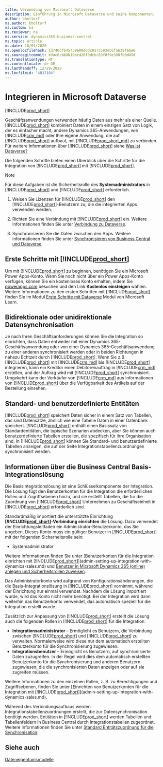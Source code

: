 ```yaml
---
title: Verwendung von Microsoft Dataverse
description: Einführung in Microsoft Dataverse und seine Komponenten.
author: bholtorf
ms.author: bholtorf
ms.custom: na
ms.reviewer: na
ms.service: dynamics365-business-central
ms.topic: article
ms.date: 10/01/2020
ms.openlocfilehash: 1d740cf645739e89dddc9173583eb5fa639f6be6
ms.sourcegitcommit: edac6cbb8b19ac426f8dcbc83f0f9e308fb0d45d
ms.translationtype: HT
ms.contentlocale: de-DE
ms.lasthandoff: 12/29/2020
ms.locfileid: "4817104"
---
```

# <a name="integrating-with-microsoft-dataverse"></a>Integrieren in Microsoft Dataverse
[!INCLUDE[prod_short](includes/cc_data_platform_banner.md)]

Geschäftsanwendungen verwenden häufig Daten aus mehr als einer Quelle. [!INCLUDE[prod_short](includes/cds_long_md.md)] kombiniert Daten in einem einzigen Satz von Logik, der es einfacher macht, andere Dynamics 365-Anwendungen, wie [!INCLUDE[crm_md](includes/crm_md.md)] oder Ihre eigene Anwendung, die auf [!INCLUDE[prod_short](includes/cds_long_md.md)] aufbaut, mit [!INCLUDE[prod_short_md](includes/prod_short.md)] zu verbinden. Für weitere Informationen über [!INCLUDE[prod_short](includes/cds_long_md.md)] siehe [Was ist Dataverse?](https://docs.microsoft.com/powerapps/maker/common-data-service/data-platform-intro)

Die folgenden Schritte bieten einen Überblick über die Schritte für die Integration von [!INCLUDE[prod_short](includes/cds_long_md.md)] mit [!INCLUDE[prod_short](includes/prod_short.md)].

> [!Note]  
> Für diese Aufgaben ist die Sicherheitsrolle des **Systemadministrators** in [!INCLUDE[prod_short](includes/cds_long_md.md)] und [!INCLUDE[prod_short](includes/prod_short.md)] erforderlich.  

1. Weisen Sie Lizenzen für [!INCLUDE[prod_short](includes/cds_long_md.md)] den [!INCLUDE[prod_short](includes/prod_short.md)]-Benutzern zu, die die integrierten Apps verwenden werden.

2. Richten Sie eine Verbindung mit [!INCLUDE[prod_short](includes/cds_long_md.md)] ein. Weitere Informationen finden Sie unter [Verbindung zu Dataverse](admin-how-to-set-up-a-dynamics-crm-connection.md).  

3. Synchronisieren Sie die Daten zwischen den Apps. Weitere Informationen finden Sie unter [Synchronisieren von Business Central und Dataverse](admin-synchronizing-business-central-and-sales.md). 

## <a name="getting-started-with-prod_short"></a>Erste Schritte mit [!INCLUDE[prod_short](includes/cds_long_md.md)]
Um mit [!INCLUDE[prod_short](includes/cds_long_md.md)] zu beginnen, benötigen Sie ein Microsoft Power Apps-Konto. Wenn Sie noch nicht über ein Power Apps-Konto verfügen, können Sie ein kostenloses Konto erhalten, indem Sie [powerapps.com](https://make.powerapps.com/?utm_source=padocs&utm_medium=linkinadoc&utm_campaign=referralsfromdoc) besuchen und den Link **Kostenlos einsteigen** wählen. Weitere Informationen zu den ersten Schritten mit [!INCLUDE[prod_short](includes/cds_long_md.md)] finden Sie im Modul [Erste Schritte mit Dataverse](https://docs.microsoft.com/learn/modules/get-started-with-powerapps-common-data-service/) Modul von Microsoft Learn.

## <a name="bi-directional-or-uni-directional-data-synchronization"></a>Bidirektionale oder unidirektionale Datensynchronisation
Je nach Ihren Geschäftsanforderungen können Sie die Integration so einrichten, dass Daten entweder mit einer Dynamics 365-Geschäftsanwendung oder von einer Dynamics 365-Geschäftsanwendung zu einer anderen synchronisiert werden oder in beiden Richtungen in nahezu Echtzeit durch [!INCLUDE[prod_short](includes/cds_long_md.md)]. Wenn Sie z.B. [!INCLUDE[prod_short](includes/prod_short.md)] mit [!INCLUDE[crm_md](includes/crm_md.md)] bis [!INCLUDE[prod_short](includes/cds_long_md.md)] integrieren, kann ein Kreditor einen Debitorenauftrag in [!INCLUDE[crm_md](includes/crm_md.md)] erstellen, und der Auftrag wird mit [!INCLUDE[prod_short](includes/prod_short.md)] synchronisiert. Umgekehrt kann der Verkäufer von [!INCLUDE[crm_md](includes/crm_md.md)] aus Informationen von [!INCLUDE[prod_short](includes/prod_short.md)] über die Verfügbarkeit des Artikels auf der Bestellung einsehen. 

## <a name="standard-and-custom-entities"></a>Standard- und benutzerdefinierte Entitäten
[!INCLUDE[prod_short](includes/cds_long_md.md)] speichert Daten sicher in einem Satz von Tabellen, das sind Datensätze, ähnlich wie eine Tabelle Daten in einer Datenbank speichert. [!INCLUDE[prod_short](includes/cds_long_md.md)] enthält einen Basissatz von Standardentitäten, die typische Szenarien abdecken, aber Sie können auch benutzerdefinierte Tabellen erstellen, die spezifisch für Ihre Organisation sind. In [!INCLUDE[prod_short](includes/prod_short.md)] können Sie Standard- und benutzerdefinierte Tabellen anzeigen, die auf der Seite Integrationstabellenzuordnungen synchronisiert werden.

## <a name="about-the-business-central-base-integration-solution"></a>Informationen über die Business Central Basis-Integrationslösung

Die Basisintegrationslösung ist eine Schlüsselkomponente der Integration. Die Lösung fügt den Benutzerkonten für die Integration die erforderlichen Rollen und Zugriffsebenen hinzu, und sie erstellt Tabellen, die für die Zuordnung von [!INCLUDE[prod_short](includes/prod_short.md)] Unternehmen zu Geschäftseinheit in [!INCLUDE[prod_short](includes/cds_long_md.md)] erforderlich sind. 

Standardmäßig importiert die unterstützte Einrichtung **[!INCLUDE[prod_short](includes/cds_long_md.md)]-Verbindung einrichten** die Lösung. Dazu verwendet der Einrichtungsleitfaden ein Administrator-Benutzerkonto, das Sie angeben. Dieses Konto muss ein gültiger Benutzer in [!INCLUDE[prod_short](includes/cds_long_md.md)] mit der folgenden Sicherheitsrolle sein:

* Systemadministrator  

Weitere Informationen finden Sie unter [Benutzerkonten für die Integration einrichten mit [!INCLUDE[prod_short](includes/cds_long_md.md)]](admin-setting-up-integration-with-dynamics-sales.md) und [Benutzer in Microsoft Dynamics 365 (online) anlegen und Sicherheitsrollen zuweisen](/dynamics365/customer-engagement/admin/create-users-assign-online-security-roles). 

Das Administratorkonto wird aufgrund von Konfigurationsänderungen, die die Basis-Integrationslösung in [!INCLUDE[prod_short](includes/cds_long_md.md)] vornimmt, während der Einrichtung nur einmal verwendet. Nachdem die Lösung importiert wurde, wird das Konto nicht mehr benötigt. Bei der Integration wird dann weiterhin das Benutzerkonto verwendet, das automatisch speziell für die Integration erstellt wurde.

Zusätzlich zur Anpassung von [!INCLUDE[prod_short](includes/cds_long_md.md)] erstellt die Lösung auch die folgenden Rollen in [!INCLUDE[prod_short](includes/cds_long_md.md)] für die Integration:

* **Integrationsadministrator** – Ermöglicht es Benutzern, die Verbindung zwischen [!INCLUDE[prod_short](includes/prod_short.md)] und [!INCLUDE[prod_short](includes/cds_long_md.md)] zu verwalten. Normalerweise wird diese nur dem automatisch erstellten Benutzerkonto für die Synchronisierung zugewiesen.  
* **Integrationsbenutzer** – Ermöglicht es Benutzern, auf synchronisierte Daten zuzugreifen. In der Regel wird dies dem automatisch erstellten Benutzerkonto für die Synchronisierung und anderen Benutzern zugewiesen, die die synchronisierten Daten anzeigen oder auf sie zugreifen müssen.

Weitere Informationen zu den einzelnen Rollen, z. B. zu Berechtigungen und Zugriffsebenen, finden Sie unter [Einrichten von Benutzerkonten für die Integration mit [!INCLUDE[prod_short](includes/cds_long_md.md)]](admin-setting-up-integration-with-dynamics-sales.md).

Während des Verbindungsaufbaus werden Integrationstabellenzuordnungen erstellt, die zur Datensynchronisation benötigt werden. Entitäten in [!INCLUDE[prod_short](includes/cds_long_md.md)] werden Tabellen und Tabellenfeldern in Business Central durch Integrationstabellen zugeordnet. Weitere Informationen finden Sie unter [Standard Entitätszuordnung für die Synchronisation](admin-synchronizing-business-central-and-sales.md#standard-table-mapping-for-synchronization).

## <a name="see-also"></a>Siehe auch
[Dateneigentumsmodelle](admin-cds-company-concept.md)  
<!--needs to be removed as this is moved to dev-itpro docs[Walkthrough: Customizing an Integration with Dataverse](\dynamics365\business-central\dev-itpro\administration\administration-custom-cds-integration) -->




